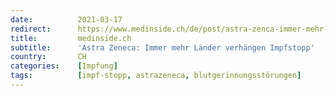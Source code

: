 ```yaml
---
date:          2021-03-17
redirect:      https://www.medinside.ch/de/post/astra-zenca-immer-mehr-laender-verhaengen-impfstopp
title:         medinside.ch
subtitle:      'Astra Zeneca: Immer mehr Länder verhängen Impfstopp'
country:       CH
categories:    [Impfung]
tags:          [impf-stopp, astrazeneca, blutgerinnungsstörungen]
---
```

